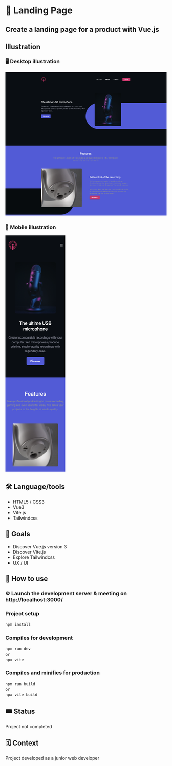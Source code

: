 # :rocket: Landing Page

## Create a landing page for a product with Vue.js 

## Illustration
### :desktop_computer: Desktop illustration
![desktop illustration](./src/assets/screenshots/screenshot1.png)

### :iphone: Mobile illustration
![mobile illustration](./src/assets/screenshots/screenshot2.png)


## :hammer_and_wrench: Language/tools
- HTML5 / CSS3
- Vue3 
- Vite.js
- Tailwindcss
  

## :dart:  Goals
- Discover Vue.js version 3
- Discover Vite.js 
- Explore Tailwindcss
- UX / UI

## :link: How to use

### :gear: Launch the development server & meeting on http://localhost:3000/

### Project setup
```javascript
npm install
```

### Compiles for development
```javascript
npm run dev 
or 
npx vite
```

### Compiles and minifies for production
```javascript
npm run build
or 
npx vite build
```

## 🎟  Status 
Project not completed

## 🗓  Context 
Project developed as a junior web developer
